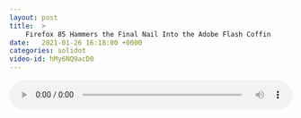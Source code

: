 ```yaml
---
layout: post
title:  >
    Firefox 85 Hammers the Final Nail Into the Adobe Flash Coffin
date:   2021-01-26 16:18:00 +0000
categories: solidot
video-id: hMy6NQ9acD0
---
```


<audio src="/assets/829550ad5c13ec3d6697c5234638be30.mp3" style="width: 100%;" controls></audio>

